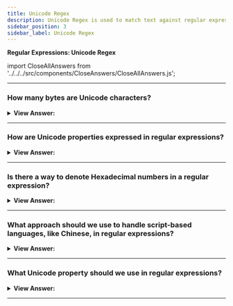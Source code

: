 ```yaml
---
title: Unicode Regex
description: Unicode Regex is used to match text against regular expressions. It is used to match text against regular expressions.
sidebar_position: 3
sidebar_label: Unicode Regex
---
```


**Regular Expressions: Unicode Regex**

import CloseAllAnswers from '../../../src/components/CloseAnswers/CloseAllAnswers.js';

<CloseAllAnswers />

---

### How many bytes are Unicode characters?

<details>
  <summary><strong>View Answer:</strong></summary>
  <div>
  <div><strong>Interview Response:</strong> JavaScript uses Unicode encoding for strings. Most characters are encoded with 2 bytes, but that allows to represent at most 65536 characters. That range is not big enough to encode all possible characters, that is why some rare characters are encoded with 4 bytes, for instance like 𝒳 (mathematical X) or 😄 (a smile), some hieroglyphs and so on. So, the simple answer is 2 bytes for regular “old” characters and 4 bytes for special “surrogate pairs or new” characters. A long time ago, when JavaScript language was created, Unicode encoding was simpler, there were no 4-byte characters. So, some language features still handle them incorrectly. By default, regular expressions also treat 4-byte “long characters” as a pair of 2-byte ones. And, as it happens with strings, that may lead to odd results.
    </div><br />
  <div><strong className="codeExample">Code Example:</strong><br /><br />

  <div></div>

```js
// Both characters return a length of 2,
// it should be 1, but these are special characters
alert('😄'.length); // 2
alert('𝒳'.length); // 2
```

  </div>
  </div>
</details>

---

### How are Unicode properties expressed in regular expressions?

<details>
  <summary><strong>View Answer:</strong></summary>
  <div>
  <div><strong>Interview Response:</strong> In simple terms, Unicode properties are denoted or expressed as \p&#123;…&#125;. To use \p&#123;…&#125;, a regular expression must have flag u. For instance, \p&#123;Letter&#125; denotes a letter in any language. We can also use \p&#123;L&#125;, as L is an alias of Letter. There are shorter aliases for almost every property.
    </div><br />
  <div><strong className="codeExample">Code Example:</strong><br /><br />

  <div></div>

```js
let str = 'A ბ ㄱ';

alert(str.match(/\p{L}/gu)); // A,ბ,ㄱ
alert(str.match(/\p{L}/g));
// null (no matches, \p does not work without the flag "u")
```

  </div>
  </div>
</details>

---

### Is there a way to denote Hexadecimal numbers in a regular expression?

<details>
  <summary><strong>View Answer:</strong></summary>
  <div>
  <div><strong>Interview Response:</strong> Yes, A hex digit can be denoted as \p&#123;Hex_Digit&#125; Unicode property.
    </div><br />
  <div><strong className="codeExample">Code Example:</strong><br /><br />

  <div></div>

```js
let regexp = /x\p{Hex_Digit}\p{Hex_Digit}/u;

alert('number: xAF'.match(regexp)); // xAF
```

  </div>
  </div>
</details>

---

### What approach should we use to handle script-based languages, like Chinese, in regular expressions?

<details>
  <summary><strong>View Answer:</strong></summary>
  <div>
  <div><strong>Interview Response:</strong> When we are handling script-based languages like Cyrillic, Greek, Arabic, or Han (Chinese). We should use the Unicode property for the Script writing system. This can be achieved by using the Script=&#8249;value&#8250; syntax.
    </div><br />
  <div><strong className="codeExample">Code Example:</strong><br /><br />

  <div></div>

```js
let regexp = /\p{sc=Han}/gu; // returns Chinese hieroglyphs

let str = `Hello Привет 你好 123_456`;

alert(str.match(regexp)); // 你,好
```

  </div>
  </div>
</details>

---

### What Unicode property should we use in regular expressions?

<details>
  <summary><strong>View Answer:</strong></summary>
  <div>
  <div><strong>Interview Response:</strong> Characters that denote a currency, such as $, €, ¥, have Unicode property \p&#123;Currency_Symbol&#125;, the short alias: \p&#123;Sc&#125;, that we should use.
    </div><br />
  <div><strong className="codeExample">Code Example:</strong><br /><br />

  <div></div>

```js
let regexp = /\p{Sc}\d/gu;

let str = `Prices: $2, €1, ¥9`;

alert(str.match(regexp)); // $2,€1,¥9
```

  </div>
  </div>
</details>

---
